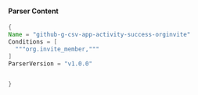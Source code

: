 #### Parser Content
```Java
{
Name = "github-g-csv-app-activity-success-orginvite"
Conditions = [
  """org.invite_member,"""
]
ParserVersion = "v1.0.0"


}
```